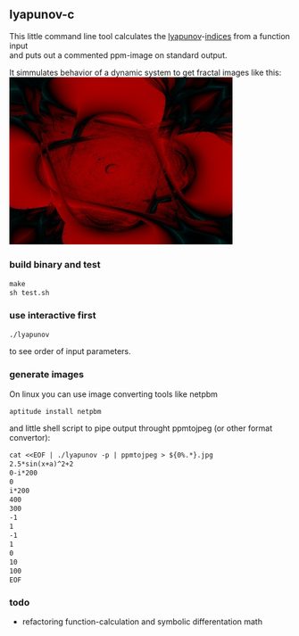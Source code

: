 ## lyapunov-c
This little command line tool calculates the [lyapunov](https://en.wikipedia.org/wiki/Aleksandr_Lyapunov)-[indices](https://en.wikipedia.org/wiki/Chaotic_mixing#Lyapunov_exponents) from a function input  
and puts out a commented ppm-image on standard output.  
  
It simmulates behavior of a dynamic system to get fractal images like this:  
![](samples/sample5.jpg?raw=true)


### build binary and test
```
make
sh test.sh
```


### use interactive first

```
./lyapunov
```
to see order of input parameters.
  
  
  
### generate images

On linux you can use image converting tools like netpbm
```
aptitude install netpbm
```
and little shell script to pipe output throught ppmtojpeg (or other format convertor):
```
cat <<EOF | ./lyapunov -p | ppmtojpeg > ${0%.*}.jpg
2.5*sin(x+a)^2+2
0-i*200
0
i*200
400
300
-1
1
-1
1
0
10
100
EOF
```



### todo
- refactoring function-calculation and symbolic differentation math


